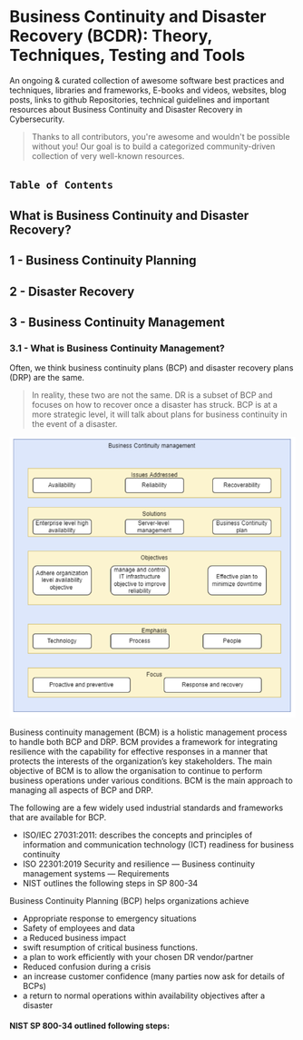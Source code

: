 # Business Continuity and Disaster Recovery (BCDR): Theory, Techniques, Testing and Tools


An ongoing & curated collection of awesome software best practices and techniques, libraries and frameworks, E-books and videos, websites, blog posts, links to github Repositories, technical guidelines and important resources about Business Continuity and Disaster Recovery in Cybersecurity.
> Thanks to all contributors, you're awesome and wouldn't be possible without you! Our goal is to build a categorized community-driven collection of very well-known resources.


## `Table of Contents`

## What is Business Continuity and Disaster Recovery?

## 1 - Business Continuity Planning

## 2 - Disaster Recovery

## 3 - Business Continuity Management

### 3.1 - What is Business Continuity Management?

Often, we think business continuity plans (BCP) and disaster recovery plans (DRP) are the same. 
> In reality, these two are not the same. DR is a subset of BCP and focuses on how to recover once a disaster has struck. BCP is at a more strategic level, it will talk about plans for business continuity in the event of a disaster.

<p align="center">
  <img src="https://github.com/paulveillard/cybersecurity-bcdr/blob/main/img/bcm-1.png?raw=true" alt="Sublime's custom image"/>
</p>

Business continuity management (BCM) is a holistic management process to handle both BCP and DRP. BCM provides a framework for integrating resilience with the capability for effective responses in a manner that protects the interests of the organization’s key stakeholders. The main objective of BCM is to allow the organisation to continue to perform business operations under various conditions. BCM is the main approach to managing all aspects of BCP and DRP.

The following are a few widely used industrial standards and frameworks that are available for BCP.

- ISO/IEC 27031:2011: describes the concepts and principles of information and communication technology (ICT) readiness for business continuity
- ISO 22301:2019 Security and resilience — Business continuity management systems — Requirements
- NIST outlines the following steps in SP 800-34

Business Continuity Planning (BCP) helps organizations achieve
- Appropriate response to emergency situations
- Safety of employees and data
- a Reduced business impact
- swift resumption of critical business functions.
- a plan to work efficiently with your chosen DR vendor/partner
- Reduced confusion during a crisis
- an increase customer confidence (many parties now ask for details of BCPs)
- a return to normal operations within availability objectives after a disaster

#### NIST SP 800-34 outlined following steps:



  
